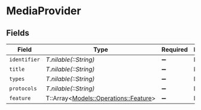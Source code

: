 # MediaProvider


## Fields

| Field                                                                       | Type                                                                        | Required                                                                    | Description                                                                 |
| --------------------------------------------------------------------------- | --------------------------------------------------------------------------- | --------------------------------------------------------------------------- | --------------------------------------------------------------------------- |
| `identifier`                                                                | *T.nilable(::String)*                                                       | :heavy_minus_sign:                                                          | N/A                                                                         |
| `title`                                                                     | *T.nilable(::String)*                                                       | :heavy_minus_sign:                                                          | N/A                                                                         |
| `types`                                                                     | *T.nilable(::String)*                                                       | :heavy_minus_sign:                                                          | N/A                                                                         |
| `protocols`                                                                 | *T.nilable(::String)*                                                       | :heavy_minus_sign:                                                          | N/A                                                                         |
| `feature`                                                                   | T::Array<[Models::Operations::Feature](../../models/operations/feature.md)> | :heavy_minus_sign:                                                          | N/A                                                                         |